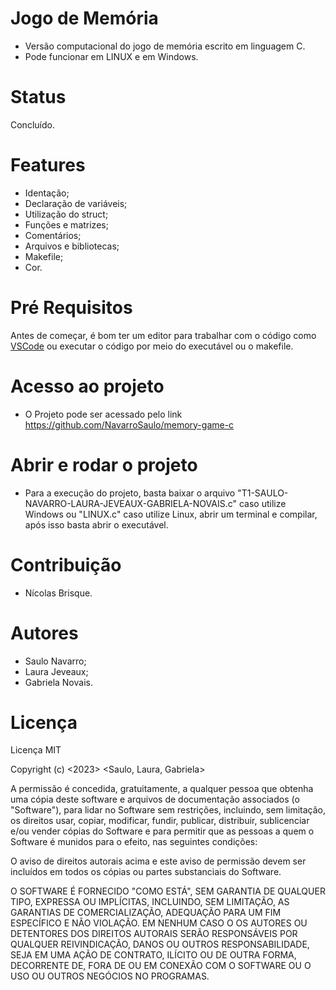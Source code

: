 # Jogo de Memória

- Versão computacional do jogo de memória escrito em linguagem C.
- Pode funcionar em LINUX e em Windows.

# Status

Concluído.

# Features

- Identação;
- Declaração de variáveis;
- Utilização do struct;
- Funções e matrizes;
- Comentários;
- Arquivos e bibliotecas;
- Makefile;
- Cor.

# Pré Requisitos

Antes de começar, é bom ter um editor para trabalhar com o código como [VSCode](https://code.visualstudio.com/) ou executar o código por meio do executável ou o makefile.

# Acesso ao projeto

- O Projeto pode ser acessado pelo link https://github.com/NavarroSaulo/memory-game-c

# Abrir e rodar o projeto

- Para a execução do projeto, basta baixar o arquivo "T1-SAULO-NAVARRO-LAURA-JEVEAUX-GABRIELA-NOVAIS.c" caso utilize Windows ou "LINUX.c" caso utilize Linux, abrir um terminal e compilar, após isso basta abrir o executável.

# Contribuição

- Nícolas Brisque.

# Autores

- Saulo Navarro;
- Laura Jeveaux;
- Gabriela Novais.

# Licença

Licença MIT

Copyright (c) <2023> <Saulo, Laura, Gabriela>

A permissão é concedida, gratuitamente, a qualquer pessoa que obtenha uma cópia
deste software e arquivos de documentação associados (o "Software"), para lidar
no Software sem restrições, incluindo, sem limitação, os direitos
usar, copiar, modificar, fundir, publicar, distribuir, sublicenciar e/ou vender
cópias do Software e para permitir que as pessoas a quem o Software é
munidos para o efeito, nas seguintes condições:

O aviso de direitos autorais acima e este aviso de permissão devem ser incluídos em todos os
cópias ou partes substanciais do Software.

O SOFTWARE É FORNECIDO "COMO ESTÁ", SEM GARANTIA DE QUALQUER TIPO, EXPRESSA OU
IMPLÍCITAS, INCLUINDO, SEM LIMITAÇÃO, AS GARANTIAS DE COMERCIALIZAÇÃO,
ADEQUAÇÃO PARA UM FIM ESPECÍFICO E NÃO VIOLAÇÃO. EM NENHUM CASO O
OS AUTORES OU DETENTORES DOS DIREITOS AUTORAIS SERÃO RESPONSÁVEIS POR QUALQUER REIVINDICAÇÃO, DANOS OU OUTROS
RESPONSABILIDADE, SEJA EM UMA AÇÃO DE CONTRATO, ILÍCITO OU DE OUTRA FORMA, DECORRENTE DE,
FORA DE OU EM CONEXÃO COM O SOFTWARE OU O USO OU OUTROS NEGÓCIOS NO
PROGRAMAS.
